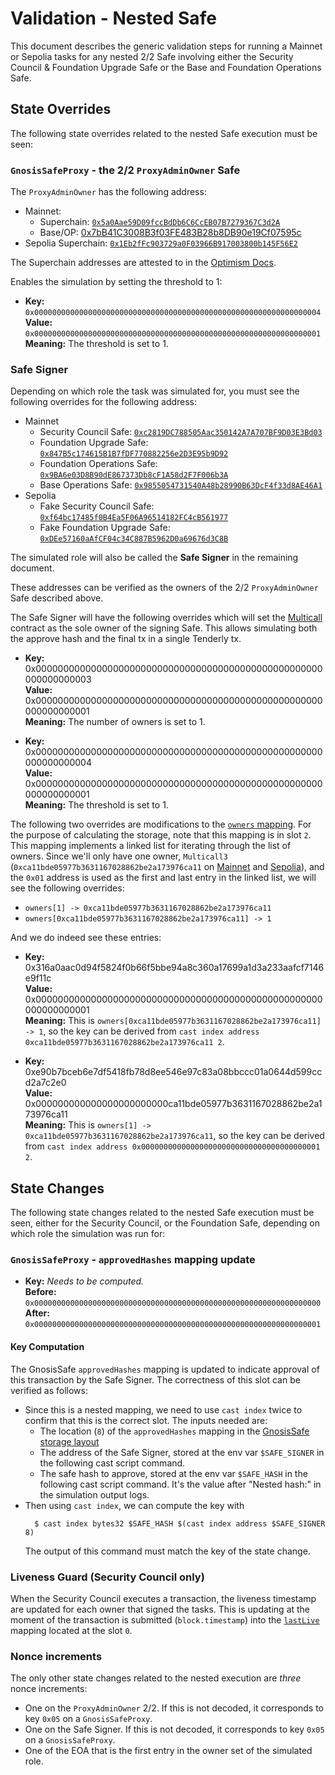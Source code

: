 # Validation - Nested Safe

This document describes the generic validation steps for running a Mainnet or Sepolia tasks for any
nested 2/2 Safe involving either the Security Council & Foundation Upgrade Safe or the Base and Foundation Operations Safe.

## State Overrides

The following state overrides related to the nested Safe execution must be seen:

### `GnosisSafeProxy` - the 2/2 `ProxyAdminOwner` Safe

The `ProxyAdminOwner` has the following address:
- Mainnet: 
    - Superchain: [`0x5a0Aae59D09fccBdDb6C6CcEB07B7279367C3d2A`](https://etherscan.io/address/0x5a0Aae59D09fccBdDb6C6CcEB07B7279367C3d2A)
    - Base/OP: [0x7bB41C3008B3f03FE483B28b8DB90e19Cf07595c](https://etherscan.io/address/0x7bB41C3008B3f03FE483B28b8DB90e19Cf07595c)
- Sepolia Superchain: [`0x1Eb2fFc903729a0F03966B917003800b145F56E2`](https://sepolia.etherscan.io/address/0x1Eb2fFc903729a0F03966B917003800b145F56E2)

The Superchain addresses are attested to in the [Optimism Docs](https://docs.optimism.io/chain/security/privileged-roles#addresses).

Enables the simulation by setting the threshold to 1:

- **Key:** `0x0000000000000000000000000000000000000000000000000000000000000004` <br/>
  **Value:** `0x0000000000000000000000000000000000000000000000000000000000000001`
  **Meaning:** The threshold is set to 1.

### Safe Signer

Depending on which role the task was simulated for,
you must see the following overrides for the following address:
- Mainnet
    - Security Council Safe: [`0xc2819DC788505Aac350142A7A707BF9D03E3Bd03`](https://etherscan.io/address/0xc2819DC788505Aac350142A7A707BF9D03E3Bd03)
    - Foundation Upgrade Safe: [`0x847B5c174615B1B7fDF770882256e2D3E95b9D92`](https://etherscan.io/address/0x847B5c174615B1B7fDF770882256e2D3E95b9D92)
    - Foundation Operations Safe: [`0x9BA6e03D8B90dE867373Db8cF1A58d2F7F006b3A`](https://etherscan.io/address/0x9BA6e03D8B90dE867373Db8cF1A58d2F7F006b3A)
    - Base Operations Safe: [`0x9855054731540A48b28990B63DcF4f33d8AE46A1`](https://etherscan.io/address/0x9855054731540A48b28990B63DcF4f33d8AE46A1)
- Sepolia
    - Fake Security Council Safe: [`0xf64bc17485f0B4Ea5F06A96514182FC4cB561977`](https://sepolia.etherscan.io/address/0xf64bc17485f0B4Ea5F06A96514182FC4cB561977)
    - Fake Foundation Upgrade Safe: [`0xDEe57160aAfCF04c34C887B5962D0a69676d3C8B`](https://sepolia.etherscan.io/address/0xDEe57160aAfCF04c34C887B5962D0a69676d3C8B)

The simulated role will also be called the **Safe Signer** in the remaining document.

These addresses can be verified as the owners of the 2/2 `ProxyAdminOwner` Safe described above.

The Safe Signer will have the following overrides which will set the [Multicall](https://sepolia.etherscan.io/address/0xca11bde05977b3631167028862be2a173976ca11#code) contract as the sole owner of the signing Safe. This allows simulating both the approve hash and the final tx in a single Tenderly tx.

- **Key:** 0x0000000000000000000000000000000000000000000000000000000000000003 <br/>
  **Value:** 0x0000000000000000000000000000000000000000000000000000000000000001 <br/>
  **Meaning:** The number of owners is set to 1.

- **Key:** 0x0000000000000000000000000000000000000000000000000000000000000004 <br/>
  **Value:** 0x0000000000000000000000000000000000000000000000000000000000000001 <br/>
  **Meaning:** The threshold is set to 1.

The following two overrides are modifications to the [`owners` mapping](https://github.com/safe-global/safe-contracts/blob/v1.4.0/contracts/libraries/SafeStorage.sol#L15). For the purpose of calculating the storage, note that this mapping is in slot `2`.
This mapping implements a linked list for iterating through the list of owners. Since we'll only have one owner, `Multicall3` (`0xca11bde05977b3631167028862be2a173976ca11` on [Mainnet](https://etherscan.io/address/0xca11bde05977b3631167028862be2a173976ca11) and [Sepolia](https://sepolia.etherscan.io/address/0xca11bde05977b3631167028862be2a173976ca11)), and the `0x01` address is used as the first and last entry in the linked list, we will see the following overrides:
- `owners[1] -> 0xca11bde05977b3631167028862be2a173976ca11`
- `owners[0xca11bde05977b3631167028862be2a173976ca11] -> 1`

And we do indeed see these entries:

- **Key:** 0x316a0aac0d94f5824f0b66f5bbe94a8c360a17699a1d3a233aafcf7146e9f11c <br/>
  **Value:** 0x0000000000000000000000000000000000000000000000000000000000000001 <br/>
  **Meaning:** This is `owners[0xca11bde05977b3631167028862be2a173976ca11] -> 1`, so the key can be
    derived from `cast index address 0xca11bde05977b3631167028862be2a173976ca11 2`.

- **Key:** 0xe90b7bceb6e7df5418fb78d8ee546e97c83a08bbccc01a0644d599ccd2a7c2e0 <br/>
  **Value:** 0x000000000000000000000000ca11bde05977b3631167028862be2a173976ca11 <br/>
  **Meaning:** This is `owners[1] -> 0xca11bde05977b3631167028862be2a173976ca11`, so the key can be
    derived from `cast index address 0x0000000000000000000000000000000000000001 2`.

## State Changes

The following state changes related to the nested Safe execution must be seen, either for the
Security Council, or the Foundation Safe, depending on which role the simulation was run for:

### `GnosisSafeProxy` - `approvedHashes` mapping update

- **Key:** _Needs to be computed._ <br/>
  **Before:** `0x0000000000000000000000000000000000000000000000000000000000000000`<br/>
  **After:** `0x0000000000000000000000000000000000000000000000000000000000000001` <br/>

#### Key Computation

The GnosisSafe `approvedHashes` mapping is updated to indicate approval of this transaction by the Safe Signer. The correctness of this slot can be verified as follows:
- Since this is a nested mapping, we need to use `cast index` twice to confirm that this is the correct slot. The inputs needed are:
    - The location (`8`) of the `approvedHashes` mapping in the [GnosisSafe storage layout](https://github.com/safe-global/safe-contracts/blob/v1.4.0/contracts/libraries/SafeStorage.sol#L23)
    - The address of the Safe Signer, stored at the env var `$SAFE_SIGNER` in the following cast script command.
    - The safe hash to approve, stored at the env var `$SAFE_HASH` in the following cast script command.
      It's the value after "Nested hash:" in the simulation output logs.
- Then using `cast index`, we can compute the key with
    ```shell
      $ cast index bytes32 $SAFE_HASH $(cast index address $SAFE_SIGNER 8)
    ```
    The output of this command must match the key of the state change.

### Liveness Guard (Security Council only)

When the Security Council executes a transaction, the liveness timestamp are updated for each owner that signed the tasks.
This is updating at the moment of the transaction is submitted (`block.timestamp`) into the [`lastLive`](https://github.com/ethereum-optimism/optimism/blob/e84868c27776fd04dc77e95176d55c8f6b1cc9a3/packages/contracts-bedrock/src/safe/LivenessGuard.sol#L41) mapping located at the slot `0`.

### Nonce increments

The only other state changes related to the nested execution are _three_ nonce increments:

- One on the `ProxyAdminOwner` 2/2. If this is not decoded, it corresponds to key `0x05` on a `GnosisSafeProxy`.
- One on the Safe Signer. If this is not decoded, it corresponds to key `0x05` on a `GnosisSafeProxy`.
- One of the EOA that is the first entry in the owner set of the simulated role.
